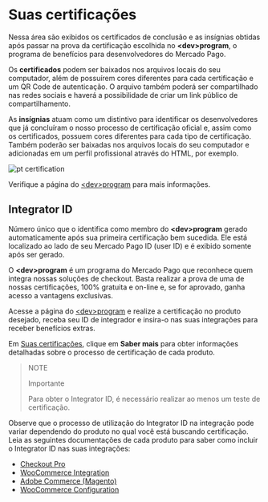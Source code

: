 # Suas certificações
 
Nessa área são exibidos os certificados de conclusão e as insígnias obtidas após passar na prova da certificação escolhida no **&lt;dev&gt;program**, o programa de benefícios para desenvolvedores do Mercado Pago.
 
Os **certificados** podem ser baixados nos arquivos locais do seu computador, além de possuírem cores diferentes para cada certificação e um QR Code de autenticação. O arquivo também poderá ser compartilhado nas redes sociais e haverá a possibilidade de criar um link público de compartilhamento.
 
As **insígnias** atuam como um distintivo para identificar os desenvolvedores que já concluíram o nosso processo de certificação oficial e, assim como os certificados, possuem cores diferentes para cada tipo de certificação. Também poderão ser baixadas nos arquivos locais do seu computador e adicionadas em um perfil profissional através do HTML, por exemplo.

![pt certification](dashboard/dashboard-certification_pt.png)
 
Verifique a página do [&lt;dev&gt;program](/developers/pt/developer-program) para mais informações.

## Integrator ID
 
Número único que o identifica como membro do **&lt;dev&gt;program** gerado automaticamente após sua primeira certificação bem sucedida. Ele está localizado ao lado de seu Mercado Pago ID (user ID) e é exibido somente após ser gerado.
 
O **&lt;dev&gt;program** é um programa do Mercado Pago que reconhece quem integra nossas soluções de checkout. Basta realizar a prova de uma de nossas certificações, 100% gratuita e on-line e, se for aprovado, ganha acesso a vantagens exclusivas.
 
Acesse a página do [&lt;dev&gt;program](/developers/panel/developer-program) e realize a certificação no produto desejado, receba seu ID de integrador e insira-o nas suas integrações para receber benefícios extras.

Em [Suas certificações](/developers/panel/developer-program), clique em **Saber mais** para obter informações detalhadas sobre o processo de certificação de cada produto. 

> NOTE
>
> Importante
>
> Para obter o Integrator ID, é necessário realizar ao menos um teste de certificação.

Observe que o processo de utilização do Integrator ID na integração pode variar dependendo do produto no qual você está buscando certificação. Leia as seguintes documentações de cada produto para saber como incluir o Integrator ID nas suas integrações:

   - [Checkout Pro](/developers/pt/docs/checkout-pro/additional-content/integration-metrics)
   - [WooCommerce Integration](/developers/pt/docs/woocommerce/integration-configuration/plugin-configuration)
   - [Adobe Commerce (Magento)](/developers/pt/docs/additional-content/integration-metrics)
   - [WooCommerce Configuration](/developers/pt/docs/woocommerce/integration-configuration/plugin-configuration)